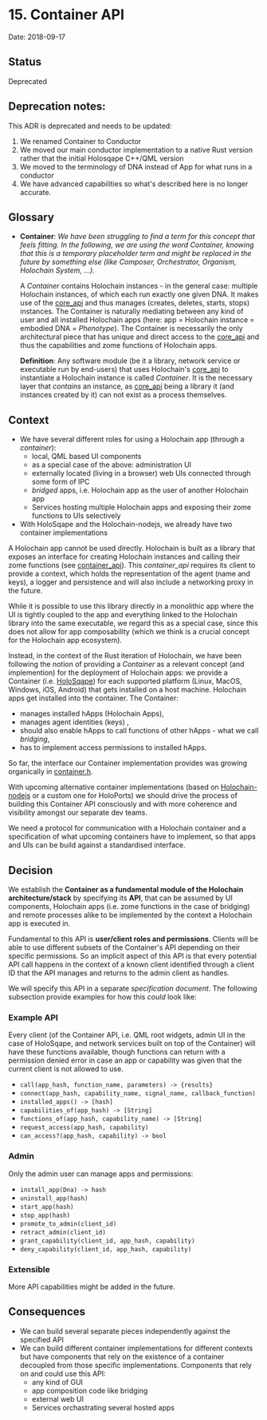 # 15. Container API

Date: 2018-09-17

## Status

Deprecated

## Deprecation notes:

This ADR is deprecated and needs to be updated:

1. We renamed Container to Conductor
2. We moved our main conductor implementation to a native Rust version rather that the initial Holosqape
C++/QML version
3. We moved to the terminology of DNA instead of App for what runs in a conductor
4. We have advanced capabilities so what's described here is no longer accurate.

## Glossary
* **Container**: *We have been struggling to find a term for this concept that feels fitting.
  In the following, we are using the word *Container*, knowing that this is a temporary placeholder term
  and might be replaced in the future by something else (like *Composer*, *Orchestrator*, *Organism*,
  *Holochain System*, ...).*

  A *Container* contains Holochain instances - in the general case: multiple Holochain instances, of which
  each run exactly one given DNA.
  It makes use of the [core_api](core_api/src/lib.rs) and
  thus manages (creates, deletes, starts, stops) instances. The Container is naturally
  mediating between any kind of user and all installed Holochain apps (here: app = Holochain instance =
  embodied DNA = *Phenotype*).  The Container is necessarily the only architectural piece that has unique
  and direct access to the [core_api](core_api/src/lib.rs) and thus the capabilities and zome functions
  of Holochain apps.

  **Definition**: Any software module (be it a library, network service or executable run by end-users)
  that uses Holochain's [core_api](core_api/src/lib.rs) to instantiate
  a Holochain instance is called *Container*. It is the necessary layer that *contains* an instance,
  as [core_api](core_api/src/lib.rs) being a library it (and instances created by it)
  can not exist as a process themselves.

## Context

* We have several different roles for using a Holochain app (through a *container*):
  * local, QML based UI components
  * as a special case of the above: administration UI
  * externally located (living in a browser) web UIs connected through some form of IPC
  * *bridged* apps, i.e. Holochain app as the user of another Holochain app
  * Services hosting multiple Holochain apps and exposing their zome functions to UIs selectively
* With HoloSqape and the Holochain-nodejs, we already have two container implementations

A Holochain app cannot be used directly. Holochain is built as a library that exposes an interface for
creating Holochain instances and calling their zome functions (see [container_api](/container_api/src/lib.rs)).
This *container_api* requires its client to provide a context, which holds the representation of the agent
(name and keys), a logger and persistence and will also include a networking proxy in the future.

While it is possible to use this library directly in a monolithic app where the UI is tightly
coupled to the app and everything linked to the Holochain library into the same executable, we regard this
as a special case, since this does not allow for app composability (which we think is a crucial
concept for the Holochain app ecosystem).

Instead, in the context of the Rust iteration of Holochain, we have been following the notion of
providing a *Container* as a relevant concept (and implemention) for the deployment of Holochain apps:
we provide a Container (i.e. [HoloSqape](https://github.com/holochain/holosqape)) for each supported platform (Linux, MacOS, Windows, iOS, Android)
that gets installed on a host machine. Holochain apps get installed into the container.
The Container:
 * manages installed hApps (Holochain Apps),
 * manages agent identities (keys) ,
 * should also enable hApps to call functions of other hApps - what we call *bridging*,
 * has to implement access permissions to installed hApps.

So far, the interface our Container implementation provides was growing organically
in [container.h](https://github.com/holochain/holosqape/blob/master/bindings/container.h).

With upcoming alternative container implementations (based on [Holochain-nodejs](https://github.com/holochain/holochain-nodejs)
or a custom one for HoloPorts) we should drive the process of building this Container API
consciously and with more coherence and visibility amongst our separate dev teams.

We need a protocol for communication with a Holochain container and a specification of what upcoming
containers have to implement, so that apps and UIs can be build against a standardised interface.

## Decision

We establish the **Container as a fundamental module of the Holochain architecture/stack**
by specifying its **API**, that can be assumed by UI components, Holochain apps (i.e. zome
functions in the case of bridging)
and remote processes alike to be implemented by the context a Holochain app is executed in.

Fundamental to this API is **user/client roles and permissions**.
Clients will be able to use different subsets of the Container's API depending on their specific permissions.
So an implicit aspect of this API is that every potential API call happens in the context of a known
client identified through a client ID that the API manages and returns to the admin client as handles.

We will specify this API in a separate *specification document*.
The following subsection provide examples for how this *could* look like:

### Example API

Every client (of the Container API, i.e. QML root widgets, admin UI in the case of HoloSqape,
and network services built on top of the Container)
will have these functions available, though functions can return with a permission denied
error in case an app or capability was given that the current client is not allowed to use.

* `call(app_hash, function_name, parameters) -> {results}`
* `connect(app_hash, capability_name, signal_name, callback_function)`
* `installed_apps() -> [hash]`
* `capabilities_of(app_hash) -> [String]`
* `functions_of(app_hash, capability_name) -> [String]`
* `request_access(app_hash, capability)`
* `can_access?(app_hash, capability) -> bool`


### Admin

Only the admin user can manage apps and permissions:

* `install_app(Dna) -> hash`
* `uninstall_app(hash)`
* `start_app(hash)`
* `stop_app(hash)`
* `promote_to_admin(client_id)`
* `retract_admin(client_id)`
* `grant_capability(client_id, app_hash, capability)`
* `deny_capability(client_id, app_hash, capability)`

### Extensible
More API capabilities might be added in the future.

## Consequences

* We can build several separate pieces independently against the specified API
* We can build different container implementations for different contexts but have components that
  rely on the existence of a container decoupled from those specific implementations.
  Components that rely on and could use this API:
  * any kind of GUI
  * app composition code like bridging
  * external web UI
  * Services orchastrating several hosted apps
